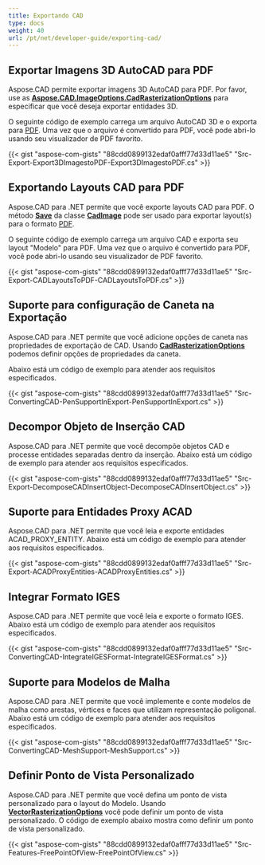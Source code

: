 ```yaml
---
title: Exportando CAD
type: docs
weight: 40
url: /pt/net/developer-guide/exporting-cad/
---
```


## **Exportar Imagens 3D AutoCAD para PDF**

Aspose.CAD permite exportar imagens 3D AutoCAD para PDF. Por favor, use as [**Aspose.CAD.ImageOptions.CadRasterizationOptions**](https://reference.aspose.com/cad/net/aspose.cad.imageoptions/cadrasterizationoptions) para especificar que você deseja exportar entidades 3D.

O seguinte código de exemplo carrega um arquivo AutoCAD 3D e o exporta para [PDF](https://docs.fileformat.com/pdf/). Uma vez que o arquivo é convertido para PDF, você pode abri-lo usando seu visualizador de PDF favorito.

{{< gist "aspose-com-gists" "88cdd0899132edaf0afff77d33d11ae5" "Src-Export-Export3DImagestoPDF-Export3DImagestoPDF.cs" >}}

## **Exportando Layouts CAD para PDF**

Aspose.CAD para .NET permite que você exporte layouts CAD para PDF. O método [**Save**](https://reference.aspose.com/cad/net/aspose.cad/image/methods/save/index) da classe [**CadImage**](https://reference.aspose.com/cad/net/aspose.cad.fileformats.cad/cadimage) pode ser usado para exportar layout(s) para o formato [PDF](https://docs.fileformat.com/pdf/).

O seguinte código de exemplo carrega um arquivo CAD e exporta seu layout "Modelo" para PDF. Uma vez que o arquivo é convertido para PDF, você pode abri-lo usando seu visualizador de PDF favorito.

{{< gist "aspose-com-gists" "88cdd0899132edaf0afff77d33d11ae5" "Src-Export-CADLayoutsToPDF-CADLayoutsToPDF.cs" >}}

## **Suporte para configuração de Caneta na Exportação**

Aspose.CAD para .NET permite que você adicione opções de caneta nas propriedades de exportação de CAD. Usando [**CadRasterizationOptions**](https://reference.aspose.com/cad/net/aspose.cad.imageoptions/cadrasterizationoptions) podemos definir opções de propriedades da caneta.

Abaixo está um código de exemplo para atender aos requisitos especificados.

{{< gist "aspose-com-gists" "88cdd0899132edaf0afff77d33d11ae5" "Src-ConvertingCAD-PenSupportInExport-PenSupportInExport.cs" >}}

## **Decompor Objeto de Inserção CAD**

Aspose.CAD para .NET permite que você decompõe objetos CAD e processe entidades separadas dentro da inserção. Abaixo está um código de exemplo para atender aos requisitos especificados.

{{< gist "aspose-com-gists" "88cdd0899132edaf0afff77d33d11ae5" "Src-Export-DecomposeCADInsertObject-DecomposeCADInsertObject.cs" >}}

## **Suporte para Entidades Proxy ACAD**

Aspose.CAD para .NET permite que você leia e exporte entidades ACAD_PROXY_ENTITY. Abaixo está um código de exemplo para atender aos requisitos especificados.

{{< gist "aspose-com-gists" "88cdd0899132edaf0afff77d33d11ae5" "Src-Export-ACADProxyEntities-ACADProxyEntities.cs" >}}

## **Integrar Formato IGES**

Aspose.CAD para .NET permite que você leia e exporte o formato IGES. Abaixo está um código de exemplo para atender aos requisitos especificados.

{{< gist "aspose-com-gists" "88cdd0899132edaf0afff77d33d11ae5" "Src-ConvertingCAD-IntegrateIGESFormat-IntegrateIGESFormat.cs" >}}

## **Suporte para Modelos de Malha**

Aspose.CAD para .NET permite que você implemente e conte modelos de malha como arestas, vértices e faces que utilizam representação poligonal. Abaixo está um código de exemplo para atender aos requisitos especificados.

{{< gist "aspose-com-gists" "88cdd0899132edaf0afff77d33d11ae5" "Src-ConvertingCAD-MeshSupport-MeshSupport.cs" >}}

## **Definir Ponto de Vista Personalizado**

Aspose.CAD para .NET permite que você defina um ponto de vista personalizado para o layout do Modelo. Usando [**VectorRasterizationOptions**](https://reference.aspose.com/cad/net/aspose.cad.imageoptions/vectorrasterizationoptions) você pode definir um ponto de vista personalizado. O código de exemplo abaixo mostra como definir um ponto de vista personalizado.

{{< gist "aspose-com-gists" "88cdd0899132edaf0afff77d33d11ae5" "Src-Features-FreePointOfView-FreePointOfView.cs" >}}
